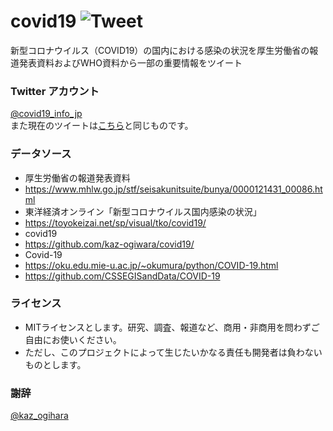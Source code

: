 # covid19  ![Tweet](https://github.com/ryoppippi/covid19-tweet-bot/workflows/Tweet/badge.svg)
新型コロナウイルス（COVID19）の国内における感染の状況を厚生労働省の報道発表資料およびWHO資料から一部の重要情報をツイート

### Twitter アカウント
[@covid19_info_jp](https://twitter.com/covid19_info_jp/)  
また現在のツイートは[こちら](./tweet/)と同じものです。

### データソース
- 厚生労働省の報道発表資料
- https://www.mhlw.go.jp/stf/seisakunitsuite/bunya/0000121431_00086.html
- 東洋経済オンライン「新型コロナウイルス国内感染の状況」
- https://toyokeizai.net/sp/visual/tko/covid19/
- covid19  
- https://github.com/kaz-ogiwara/covid19/
- Covid-19
- https://oku.edu.mie-u.ac.jp/~okumura/python/COVID-19.html
- https://github.com/CSSEGISandData/COVID-19

### ライセンス
- MITライセンスとします。研究、調査、報道など、商用・非商用を問わずご自由にお使いください。
- ただし、このプロジェクトによって生じたいかなる責任も開発者は負わないものとします。

### 謝辞
[@kaz_ogihara](https://github.com/kaz-ogiwara)
